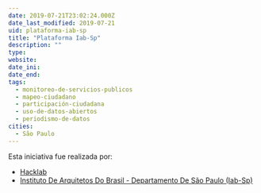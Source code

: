 ```yaml
---
date: 2019-07-21T23:02:24.000Z
date_last_modified: 2019-07-21
uid: plataforma-iab-sp
title: "Plataforma Iab-Sp"
description: ""
type: 
website: 
date_ini: 
date_end: 
tags:
  - monitoreo-de-servicios-publicos
  - mapeo-ciudadano
  - participación-ciudadana
  - uso-de-datos-abiertos
  - periodismo-de-datos
cities: 
  - São Paulo
---
```


Esta iniciativa fue realizada por:

- [Hacklab](/i/hacklab.html)
- [Instituto De Arquitetos Do Brasil - Departamento De São Paulo (Iab-Sp)](/i/instituto-de-arquitetos-do-brasil-departamento-de-são-paulo-iab-sp.html)
